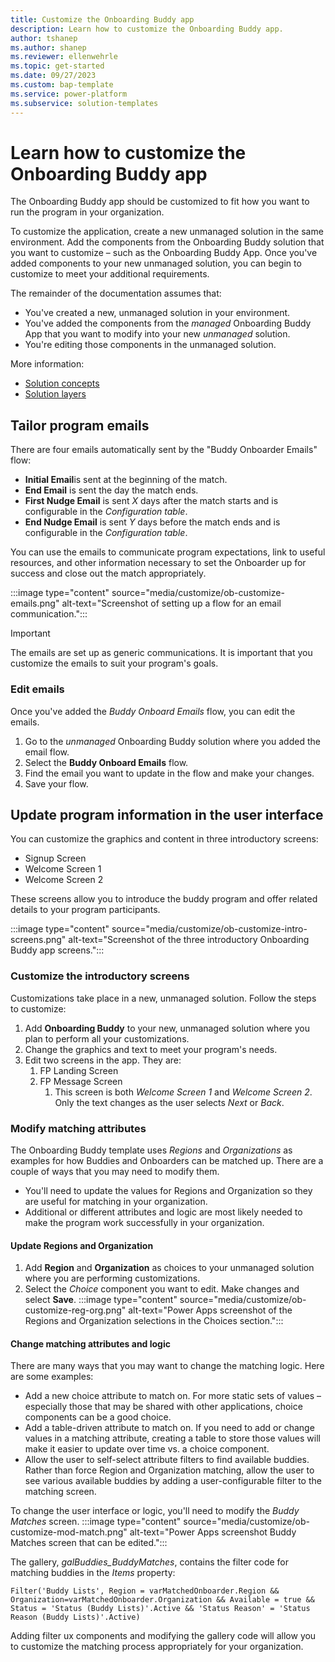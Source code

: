 ```yaml
---
title: Customize the Onboarding Buddy app
description: Learn how to customize the Onboarding Buddy app.
author: tshanep
ms.author: shanep
ms.reviewer: ellenwehrle
ms.topic: get-started
ms.date: 09/27/2023
ms.custom: bap-template
ms.service: power-platform
ms.subservice: solution-templates
---
```


# Learn how to customize the Onboarding Buddy app

The Onboarding Buddy app should be customized to fit how you want to run the program in your organization.  

To customize the application, create a new unmanaged solution in the same environment. Add the components from the Onboarding Buddy solution that you want to customize – such as the Onboarding Buddy App. Once you've added components to your new unmanaged solution, you can begin to customize to meet your additional requirements.  

The remainder of the documentation assumes that:

- You've created a new, unmanaged solution in your environment.
- You've added the components from the *managed* Onboarding Buddy App that you want to modify into your new *unmanaged* solution.
- You're editing those components in the unmanaged solution.

More information:

- [Solution concepts](/power-platform/alm/solution-concepts-alm)
- [Solution layers](/power-platform/alm/solution-layers-alm)

## Tailor program emails

There are four emails automatically sent by the "Buddy Onboarder Emails" flow:

- **Initial Email**is sent at the beginning of the match.
- **End Email** is sent the day the match ends.
- **First Nudge Email** is sent *X* days after the match starts and is configurable in the *Configuration table*.
- **End Nudge Email** is sent *Y* days before the match ends and is configurable in the *Configuration table*.

You can use the emails to communicate program expectations, link to useful resources, and other information necessary to set the Onboarder up for success and close out the match appropriately.

:::image type="content" source="media/customize/ob-customize-emails.png" alt-text="Screenshot of setting up a flow for an email communication.":::

> [!IMPORTANT] 
> The emails are set up as generic communications. It is important that you customize the emails to suit your program's goals.

### Edit emails

Once you've added the *Buddy Onboard Emails* flow, you can edit the emails.

1. Go to the *unmanaged* Onboarding Buddy solution where you added the email flow.
1. Select the **Buddy Onboard Emails** flow.
1. Find the email you want to update in the flow and make your changes.
1. Save your flow.

## Update program information in the user interface

 You can customize the graphics and content in three introductory screens:

- Signup Screen
- Welcome Screen 1
- Welcome Screen 2

These screens allow you to introduce the buddy program and offer related details to your program participants.

:::image type="content" source="media/customize/ob-customize-intro-screens.png" alt-text="Screenshot of the three introductory Onboarding Buddy app screens.":::

### Customize the introductory screens

Customizations take place in a new, unmanaged solution. Follow the steps to customize:

1. Add **Onboarding Buddy** to your new, unmanaged solution where you plan to perform all your customizations.
1. Change the graphics and text to meet your program's needs.
1. Edit two screens in the app. They are:
    1. FP Landing Screen
    1. FP Message Screen
        1. This screen is both *Welcome Screen 1* and *Welcome Screen 2*. Only the text changes as the user selects *Next* or *Back*.

### Modify matching attributes

The Onboarding Buddy template uses *Regions* and *Organizations* as examples for how Buddies and Onboarders can be matched up. There are a couple of ways that you may need to modify them.

- You'll need to update the values for Regions and Organization so they are useful for matching in your organization.
- Additional or different attributes and logic are most likely needed to make the program work successfully in your organization.

#### Update Regions and Organization

1. Add **Region** and **Organization** as choices to your unmanaged solution where you are performing customizations.
1. Select the *Choice* component you want to edit. Make changes and select **Save**.
:::image type="content" source="media/customize/ob-customize-reg-org.png" alt-text="Power Apps screenshot of the Regions and Organization selections in the Choices section.":::

#### Change matching attributes and logic

There are many ways that you may want to change the matching logic. Here are some examples:

- Add a new choice attribute to match on. For more static sets of values – especially those that may be shared with other applications, choice components can be a good choice.
- Add a table-driven attribute to match on. If you need to add or change values in a matching attribute, creating a table to store those values will make it easier to update over time vs. a choice component.
- Allow the user to self-select attribute filters to find available buddies. Rather than force Region and Organization matching, allow the user to see various available buddies by adding a user-configurable filter to the matching screen.

To change the user interface or logic, you'll need to modify the *Buddy Matches* screen.
:::image type="content" source="media/customize/ob-customize-mod-match.png" alt-text="Power Apps screenshot Buddy Matches screen that can be edited.":::

The gallery, *galBuddies_BuddyMatches*, contains the filter code for matching buddies in the *Items* property:

`Filter('Buddy Lists', Region = varMatchedOnboarder.Region && Organization=varMatchedOnboarder.Organization && Available = true && Status = 'Status (Buddy Lists)'.Active && 'Status Reason' = 'Status Reason (Buddy Lists)'.Active)`

Adding filter ux components and modifying the gallery code will allow you to customize the matching process appropriately for your organization.
